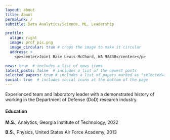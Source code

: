 ```yaml
---
layout: about
title: About
permalink: /
subtitle: Data Analytics/Science, ML, Leadership

profile:
  align: right
  image: prof_pic.png
  image_circular: true # crops the image to make it circular
  address: >
    <p><center>Joint Base Lewis-McChord, WA 98438</center></p>

news: true  # includes a list of news items
latest_posts: false  # includes a list of the newest posts
selected_papers: true # includes a list of papers marked as "selected={true}"
social: true  # includes social icons at the bottom of the page
---
```


Experienced team and laboratory leader with a demonstrated history of working in the Department of Defense (DoD) research industry. 

#### Education

**M.S.**, Analytics, Georgia Institute of Technology, 2022

**B.S.**, Physics, United States Air Force Academy, 2013
